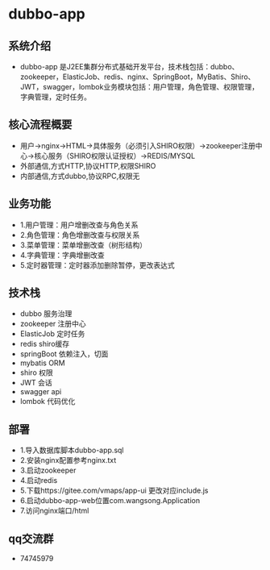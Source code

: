 # dubbo-app

## 系统介绍

- dubbo-app 是J2EE集群分布式基础开发平台，技术栈包括：dubbo、zookeeper，ElasticJob、redis、nginx、SpringBoot，MyBatis、Shiro、JWT，swagger，lombok业务模块包括：用户管理，角色管理、权限管理，字典管理，定时任务。

## 核心流程概要

- 用户->nginx->HTML->具体服务（必须引入SHIRO权限）->zookeeper注册中心->核心服务（SHIRO权限认证授权）->REDIS/MYSQL
- 外部通信,方式HTTP,协议HTTP,权限SHIRO
- 内部通信,方式dubbo,协议RPC,权限无

## 业务功能

- 1.用户管理：用户增删改查与角色关系
- 2.角色管理：角色增删改查与权限关系
- 3.菜单管理：菜单增删改查（树形结构）
- 4.字典管理：字典增删改查
- 5.定时器管理：定时器添加删除暂停，更改表达式

## 技术栈

- dubbo 服务治理 
- zookeeper 注册中心 
- ElasticJob 定时任务
- redis shiro缓存
- springBoot 依赖注入，切面
- mybatis ORM  
- shiro 权限 
- JWT 会话 
- swagger api
- lombok 代码优化

## 部署

- 1.导入数据库脚本dubbo-app.sql
- 2.安装nginx配置参考nginx.txt
- 3.启动zookeeper
- 4.启动redis
- 5.下载https://gitee.com/vmaps/app-ui 更改对应include.js
- 6.启动dubbo-app-web位置com.wangsong.Application
- 7.访问nginx端口/html

## qq交流群

- 74745979